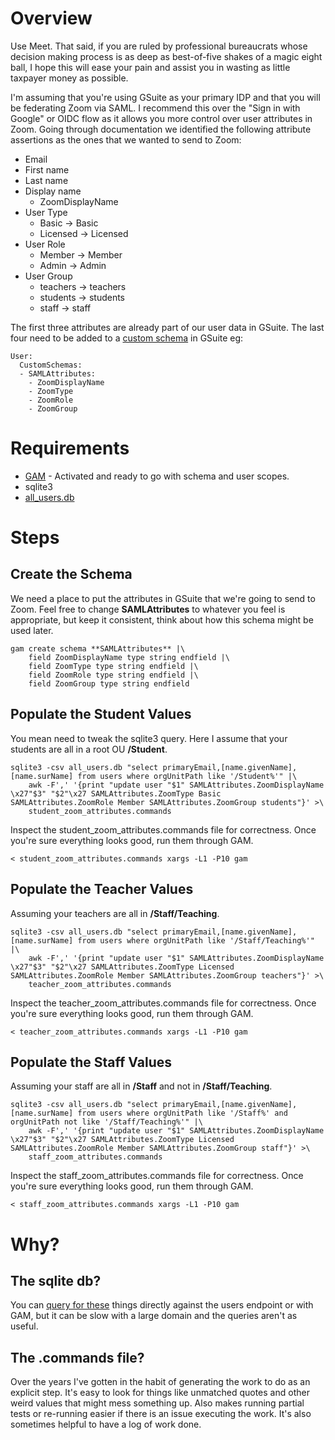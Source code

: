 # Overview

Use Meet. That said, if you are ruled by professional bureaucrats whose
decision making process is as deep as best-of-five shakes of a magic eight
ball, I hope this will ease your pain and assist you in wasting as little
taxpayer money as possible.

I'm assuming that you're using GSuite as your primary IDP and that you will be
federating Zoom via SAML. I recommend this over the "Sign in with Google" or
OIDC flow as it allows you more control over user attributes in Zoom. Going
through documentation we identified the following attribute assertions as the
ones that we wanted to send to Zoom:
* Email
* First name
* Last name
* Display name  
  * ZoomDisplayName
* User Type  
  * Basic -> Basic
  * Licensed -> Licensed
* User Role  
  * Member -> Member
  * Admin -> Admin
* User Group  
  * teachers -> teachers
  * students -> students
  * staff -> staff

The first three attributes are already part of our user data in GSuite. The
last four need to be added to a [custom schema](https://developers.google.com/admin-sdk/directory/v1/reference/schemas) in GSuite eg:
```
User:
  CustomSchemas:
  - SAMLAttributes:
    - ZoomDisplayName
    - ZoomType
    - ZoomRole
    - ZoomGroup
```

# Requirements

* [GAM](https://github.com/jay0lee/GAM/wiki) - Activated and ready to go with schema and user scopes.
* sqlite3
* [all_users.db](https://github.com/NicBuihner/work-tools/tree/master/GSuite/Users)

# Steps

## Create the Schema
We need a place to put the attributes in GSuite that we're going to send to
Zoom. Feel free to change **SAMLAttributes** to whatever you feel is
appropriate, but keep it consistent, think about how this schema might be used
later.
```
gam create schema **SAMLAttributes** |\
    field ZoomDisplayName type string endfield |\
    field ZoomType type string endfield |\
    field ZoomRole type string endfield |\
    field ZoomGroup type string endfield
```

## Populate the Student Values
You mean need to tweak the sqlite3 query. Here I assume that your students are all in a root OU **/Student**.
```
sqlite3 -csv all_users.db "select primaryEmail,[name.givenName],[name.surName] from users where orgUnitPath like '/Student%'" |\
    awk -F',' '{print "update user "$1" SAMLAttributes.ZoomDisplayName \x27"$3" "$2"\x27 SAMLAttributes.ZoomType Basic SAMLAttributes.ZoomRole Member SAMLAttributes.ZoomGroup students"}' >\
    student_zoom_attributes.commands
```
Inspect the student_zoom_attributes.commands file for correctness. Once you're sure everything looks good, run them through GAM.
```
< student_zoom_attributes.commands xargs -L1 -P10 gam
```

## Populate the Teacher Values
Assuming your teachers are all in **/Staff/Teaching**.
```
sqlite3 -csv all_users.db "select primaryEmail,[name.givenName],[name.surName] from users where orgUnitPath like '/Staff/Teaching%'" |\
    awk -F',' '{print "update user "$1" SAMLAttributes.ZoomDisplayName \x27"$3" "$2"\x27 SAMLAttributes.ZoomType Licensed SAMLAttributes.ZoomRole Member SAMLAttributes.ZoomGroup teachers"}' >\
    teacher_zoom_attributes.commands
```
Inspect the teacher_zoom_attributes.commands file for correctness. Once you're sure everything looks good, run them through GAM.
```
< teacher_zoom_attributes.commands xargs -L1 -P10 gam
```

## Populate the Staff Values
Assuming your staff are all in **/Staff** and not in **/Staff/Teaching**.
```
sqlite3 -csv all_users.db "select primaryEmail,[name.givenName],[name.surName] from users where orgUnitPath like '/Staff%' and orgUnitPath not like '/Staff/Teaching%'" |\
    awk -F',' '{print "update user "$1" SAMLAttributes.ZoomDisplayName \x27"$3" "$2"\x27 SAMLAttributes.ZoomType Licensed SAMLAttributes.ZoomRole Member SAMLAttributes.ZoomGroup staff"}' >\
    staff_zoom_attributes.commands
```
Inspect the staff_zoom_attributes.commands file for correctness. Once you're sure everything looks good, run them through GAM.
```
< staff_zoom_attributes.commands xargs -L1 -P10 gam
```

# Why?
## The sqlite db?
You can [query for
these](https://developers.google.com/admin-sdk/directory/v1/guides/search-users)
things directly against the users endpoint or with GAM, but it can be slow with
a large domain and the queries aren't as useful.

## The .commands file?
Over the years I've gotten in the habit of generating the work to do as an
explicit step. It's easy to look for things like unmatched quotes and other
weird values that might mess something up. Also makes running partial tests or
re-running easier if there is an issue executing the work. It's also sometimes
helpful to have a log of work done.

